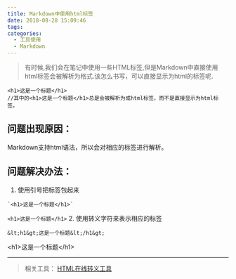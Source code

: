 ```yaml
---
title: Markdown中使用html标签
date: 2018-08-28 15:09:46
tags:
categories: 
  - 工具使用
  - Markdown
---
```

>有时候,我们会在笔记中使用一些HTML标签,但是Markdown中直接使用html标签会被解析为格式.该怎么书写，可以直接显示为html的标签呢.

<!-- more -->
```
<h1>这是一个标题</h1>
//其中的<h1>这是一个标题</h1>总是会被解析为成html标签，而不是直接显示为html标签。
```
## 问题出现原因：
Markdown支持html语法，所以会对相应的标签进行解析。
## 问题解决办法：
1. 使用引号把标签包起来
```
`<h1>这是一个标题</h1>`
```
`<h1>这是一个标题</h1>`
2. 使用转义字符来表示相应的标签
```
&lt;h1&gt;这是一个标题&lt;/h1&gt;
```
&lt;h1&gt;这是一个标题&lt;/h1&gt;

***
>相关工具： [HTML在线转义工具](http://www.css88.com/tool/html-escape/)

